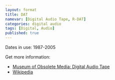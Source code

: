 ```yaml
---
layout: format
title: DAT
namevar: [Digital Audio Tape, R-DAT]
categories: digital audio
tags: [Digital, Audio]
published: true
---
```


Dates in use: 1987-2005

Get more information:
- [Museum of Obsolete Media: Digital Audio Tape](https://obsoletemedia.org/digital-audio-tape/)
- [Wikipedia](https://en.wikipedia.org/wiki/Digital_Audio_Tape)